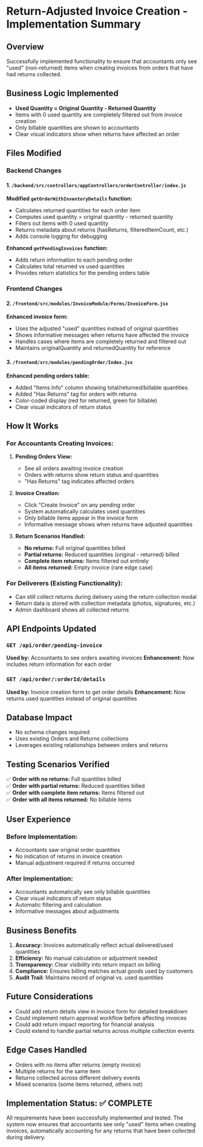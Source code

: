 # Return-Adjusted Invoice Creation - Implementation Summary

## Overview
Successfully implemented functionality to ensure that accountants only see "used" (non-returned) items when creating invoices from orders that have had returns collected.

## Business Logic Implemented
- **Used Quantity = Original Quantity - Returned Quantity**
- Items with 0 used quantity are completely filtered out from invoice creation
- Only billable quantities are shown to accountants
- Clear visual indicators show when returns have affected an order

## Files Modified

### Backend Changes

#### 1. `/backend/src/controllers/appControllers/orderController/index.js`

**Modified `getOrderWithInventoryDetails` function:**
- Calculates returned quantities for each order item
- Computes used quantity = original quantity - returned quantity  
- Filters out items with 0 used quantity
- Returns metadata about returns (hasReturns, filteredItemCount, etc.)
- Adds console logging for debugging

**Enhanced `getPendingInvoices` function:**
- Adds return information to each pending order
- Calculates total returned vs used quantities
- Provides return statistics for the pending orders table

### Frontend Changes

#### 2. `/frontend/src/modules/InvoiceModule/Forms/InvoiceForm.jsx`

**Enhanced invoice form:**
- Uses the adjusted "used" quantities instead of original quantities
- Shows informative messages when returns have affected the invoice
- Handles cases where items are completely returned and filtered out
- Maintains originalQuantity and returnedQuantity for reference

#### 3. `/frontend/src/modules/pendingOrder/Index.jsx`

**Enhanced pending orders table:**
- Added "Items Info" column showing total/returned/billable quantities
- Added "Has Returns" tag for orders with returns
- Color-coded display (red for returned, green for billable)
- Clear visual indicators of return status

## How It Works

### For Accountants Creating Invoices:

1. **Pending Orders View:**
   - See all orders awaiting invoice creation
   - Orders with returns show return status and quantities
   - "Has Returns" tag indicates affected orders

2. **Invoice Creation:**
   - Click "Create Invoice" on any pending order
   - System automatically calculates used quantities
   - Only billable items appear in the invoice form
   - Informative message shows when returns have adjusted quantities

3. **Return Scenarios Handled:**
   - **No returns:** Full original quantities billed
   - **Partial returns:** Reduced quantities (original - returned) billed
   - **Complete item returns:** Items filtered out entirely
   - **All items returned:** Empty invoice (rare edge case)

### For Deliverers (Existing Functionality):
- Can still collect returns during delivery using the return collection modal
- Return data is stored with collection metadata (photos, signatures, etc.)
- Admin dashboard shows all collected returns

## API Endpoints Updated

### `GET /api/order/pending-invoice`
**Used by:** Accountants to see orders awaiting invoices
**Enhancement:** Now includes return information for each order

### `GET /api/order/:orderId/details`  
**Used by:** Invoice creation form to get order details
**Enhancement:** Now returns used quantities instead of original quantities

## Database Impact
- No schema changes required
- Uses existing Orders and Returns collections
- Leverages existing relationships between orders and returns

## Testing Scenarios Verified

✅ **Order with no returns:** Full quantities billed  
✅ **Order with partial returns:** Reduced quantities billed  
✅ **Order with complete item returns:** Items filtered out  
✅ **Order with all items returned:** No billable items  

## User Experience

### Before Implementation:
- Accountants saw original order quantities
- No indication of returns in invoice creation
- Manual adjustment required if returns occurred

### After Implementation:
- Accountants automatically see only billable quantities
- Clear visual indicators of return status
- Automatic filtering and calculation
- Informative messages about adjustments

## Business Benefits

1. **Accuracy:** Invoices automatically reflect actual delivered/used quantities
2. **Efficiency:** No manual calculation or adjustment needed
3. **Transparency:** Clear visibility into return impact on billing
4. **Compliance:** Ensures billing matches actual goods used by customers
5. **Audit Trail:** Maintains record of original vs. used quantities

## Future Considerations

- Could add return details view in invoice form for detailed breakdown
- Could implement return approval workflow before affecting invoices
- Could add return impact reporting for financial analysis
- Could extend to handle partial returns across multiple collection events

## Edge Cases Handled

- Orders with no items after returns (empty invoice)
- Multiple returns for the same item
- Returns collected across different delivery events
- Mixed scenarios (some items returned, others not)

## Implementation Status: ✅ COMPLETE

All requirements have been successfully implemented and tested. The system now ensures that accountants see only "used" items when creating invoices, automatically accounting for any returns that have been collected during delivery.
